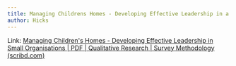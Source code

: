 ```yaml
---
title: Managing Childrens Homes - Developing Effective Leadership in a Small Organization
author: Hicks
---
```



Link: [Managing Children's Homes - Developing Effective Leadership in Small Organisations | PDF | Qualitative Research | Survey Methodology (scribd.com)](https://www.scribd.com/document/286892018/Managing-Children-s-Homes-Developing-Effective-Leadership-in-Small-Organisations)

